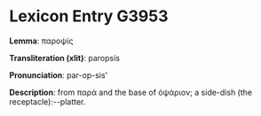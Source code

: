 # Lexicon Entry G3953

**Lemma**: παροψίς

**Transliteration (xlit)**: paropsís

**Pronunciation**: par-op-sis'

**Description**:
from παρά and the base of ὀψάριον; a side-dish (the receptacle):--platter.

